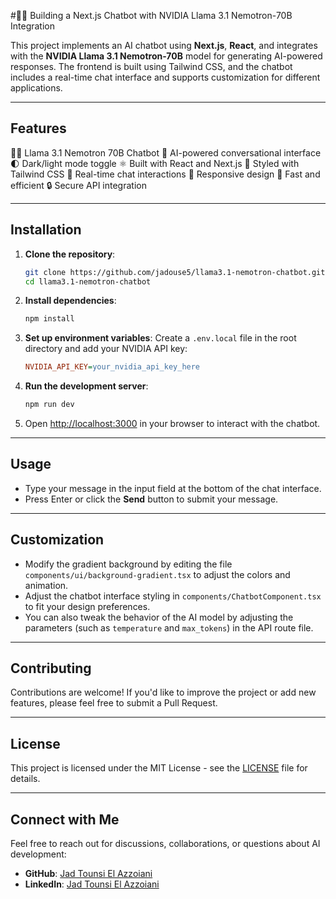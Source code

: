 #🦙💬 Building a Next.js Chatbot with NVIDIA Llama 3.1 Nemotron-70B Integration

This project implements an AI chatbot using **Next.js**, **React**, and integrates with the **NVIDIA Llama 3.1 Nemotron-70B** model for generating AI-powered responses. The frontend is built using Tailwind CSS, and the chatbot includes a real-time chat interface and supports customization for different applications.

---

## Features

🦙💬 Llama 3.1 Nemotron 70B Chatbot
🧠 AI-powered conversational interface
🌓 Dark/light mode toggle
⚛️ Built with React and Next.js
🎨 Styled with Tailwind CSS
🔄 Real-time chat interactions
📱 Responsive design
🚀 Fast and efficient
🔒 Secure API integration

---

## Installation

1. **Clone the repository**:
   ```bash
   git clone https://github.com/jadouse5/llama3.1-nemotron-chatbot.git
   cd llama3.1-nemotron-chatbot
   ```

2. **Install dependencies**:
   ```bash
   npm install
   ```

3. **Set up environment variables**:
   Create a `.env.local` file in the root directory and add your NVIDIA API key:
   ```ini
   NVIDIA_API_KEY=your_nvidia_api_key_here
   ```

4. **Run the development server**:
   ```bash
   npm run dev
   ```

5. Open [http://localhost:3000](http://localhost:3000) in your browser to interact with the chatbot.

---

## Usage

- Type your message in the input field at the bottom of the chat interface.
- Press Enter or click the **Send** button to submit your message.

---

## Customization

- Modify the gradient background by editing the file `components/ui/background-gradient.tsx` to adjust the colors and animation.
- Adjust the chatbot interface styling in `components/ChatbotComponent.tsx` to fit your design preferences.
- You can also tweak the behavior of the AI model by adjusting the parameters (such as `temperature` and `max_tokens`) in the API route file.

---

## Contributing

Contributions are welcome! If you'd like to improve the project or add new features, please feel free to submit a Pull Request.

---

## License

This project is licensed under the MIT License - see the [LICENSE](LICENSE) file for details.

---

## Connect with Me

Feel free to reach out for discussions, collaborations, or questions about AI development:

- **GitHub**: [Jad Tounsi El Azzoiani](https://github.com/jadouse5)
- **LinkedIn**: [Jad Tounsi El Azzoiani](https://www.linkedin.com/in/jad-tounsi-el-azzoiani-87499a21a/)
